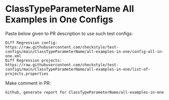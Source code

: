 # ClassTypeParameterName All Examples in One Configs
Paste below given to PR description to use such test configs:
```
Diff Regression config: https://raw.githubusercontent.com/checkstyle/test-configs/main/ClassTypeParameterName/all-examples-in-one/config-all-in-one.xml
Diff Regression projects: https://raw.githubusercontent.com/checkstyle/test-configs/main/ClassTypeParameterName/all-examples-in-one/list-of-projects.properties
```
Make comment in PR:
```
Github, generate report for ClassTypeParameterName/all-examples-in-one
```
